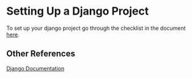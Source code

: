 # Setting Up a Django Project

To set up your django project go through the checklist in the document [here](https://docs.google.com/document/d/1s0lrb-U-UE79ggFBE0RdNoFEPGHxdH2lCqP69w4nwtI/edit#heading=h.ejswo8fp47n6).

## Other References

[Django Documentation](https://docs.djangoproject.com/en/3.2/)